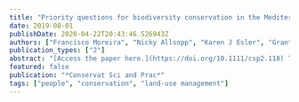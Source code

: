 ```yaml
---
title: "Priority questions for biodiversity conservation in the Mediterranean biome: Heterogeneous perspectives across continents and stakeholders"
date: 2019-08-01
publishDate: 2020-04-22T20:43:46.526943Z
authors: ["Francisco Moreira", "Nicky Allsopp", "Karen J Esler", "Grant Wardell‐Johnson", "Leonardo Ancillotto", "Margarita Arianoutsou", "Jeffrey Clary", "Lluis Brotons", "Miguel Clavero", "Panayiotis G Dimitrakopoulos", "Raquel Fagoaga", "Peggy Fiedler", "Ana F Filipe", "Eliezer Frankenberg", "Milena Holmgren", "Pablo A Marquet", "Maria J Martinez‐Harms", "Adriano Martinoli", "Ben P Miller", "Linda Olsvig‐Whittaker", "Patricio Pliscoff", "Phil Rundel", "Danilo Russo", "Jasper A Slingsby", "John Thompson", "Angela Wardell‐Johnson", "Pedro Beja"]
publication_types: ["2"]
abstract: "[Access the paper here.](https://doi.org/10.1111/csp2.118) The identification of research questions with high relevance for biodiversity conservation is an important step towards designing more effective policies and management actions, and to better allocate funding among alternative conservation options. However, the identification of priority questions may be influenced by regional differences in biodiversity threats and social contexts, and to variations in the perceptions and interests of different stakeholders. Here we describe the results of a prioritization exercise involving six types of stakeholders from the Mediterranean biome, which includes several biodiversity hotspots spread across five regions of the planet (Europe, Africa, North and South America, and Australia). We found great heterogeneity across regions and stakeholder types in the priority topics identified and disagreement among the priorities of research scientists and other stakeholders. However, governance, climate change, and public participation issues were key topics in most regions. We conclude that the identification of research priorities should be targeted in a way that integrates the spectrum of stakeholder interests, potential funding sources and regional needs, and that further development of interdisciplinary studies is required. The key questions identified here provide a basis to identify priorities for research funding aligned with biodiversity conservation needs in this biome."
featured: false
publication: "*Conservat Sci and Prac*"
tags: ["people", "conservation", "land-use management"]
---
```


